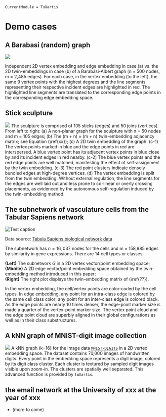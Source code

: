 ```@meta
CurrentModule = TuXartis
```

# Demo cases

## A Barabasi (random) graph
  
![](img/ba-twin-comparison.png)

Independent 2D vertex embedding and edge embedding in case (a) vs. the 2D twin-embeddings in case (b) of a Barabási-Albert graph (n = 500 nodes, m = 2,485 edges). For each case, in the vertex embedding (to the left), the same $9$ vertex points with the highest degrees and the line segments representing their respective incident edges are highlighted in red. The highlighted line segments are translated to the corresponding edge points in the corresponding edge embedding space.

## Stick sculpture 

![](img/stick-twin-comparison.png)
The sculpture is comprised of $105$ sticks (edges) and $50$ joins (vertices). 
From left to right: 
(a) A non-planar graph for the sculpture with n = 50 nodes and m = 105 edges;
(b) The (m + n) × (m + n) twin-embedding adjacency matrix; see Equation (\ref{xx});
(c) A 2D twin embedding of the graph. 
  (c-1) The vertex points marked in blue and the edge points in red are interspersed. 
  A blue vertex point has its adjacent vertex points in blue close by and its incident edges in red nearby. (c-2) The blue vertex points and the red edge points are well matched, manifesting the effect of self-assignment by the twin embedding. 
  (c-3) The red point clusters indicate densely bundled edges at high-degree vertices. (d) The vertex embedding is split from the twin embedding. Without external regulation, the line segments for the edges are well laid out and less prone to co-linear or overly crossing placements, as evidenced by the autonomous self-regulation induced by the twin-embedding method.

## The subnetwork of vasculature cells from the Tabular Sapiens network
  
![Test caption](img/tabula-twin.png) 

Data source: [Tabula Sapiens biological network data](https://www.science.org/doi/10.1126/science.abl4896) 

The subnetwork has $n = 16,037$  nodes  for the cells and m = 158,885 edges by similarity in gene expressions. There  are $14$ cell types or classes. 

**(Left)** The subnetwork $G$ in a 2D vertex vector/point embedding space; \
**(Middle)** A 2D edge vector/point embedding space obtained by the twin-embedding method introduced in this paper; \
**(Right)** The right plot displays the twin-embedding matrix of (\ref{??}). 

In the vertex embedding, the cell/vertex points are color-coded by the cell types. 
In edge embedding, any point for an intra-class edge is colored by the same cell class color; any point for an inter-class edge is colored black. As the edge points are nearly $10$ times denser, the edge-point marker size is made a quarter of the vertex-point marker size. The vertex point cloud and the edge point cloud are superbly aligned in their global configurations as well as in their class substructures.

## A kNN graph of MNIST-digit image collection
  
![](img/mnist-embedding.png)
A kNN graph (k=16) for the image data [`MNIST-DIGITS`](http://yann.lecun.com/exdb/mnist/) in a 2D vertex embedding space. The dataset contains 70,000 images of handwritten digits. Every point in the embedding space represents a digit image, colored by its digit class cluster. Each cluster is textured by sampled digit images visible upon zoom-in. The clusters are spatially well separated. This advanced function is provided by `tuXartis`.

## the email network at the University of xxx at the year of xxx

+ (more to come)

  
